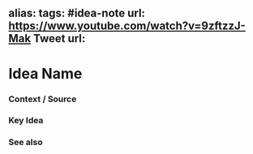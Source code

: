 alias: 
tags: #idea-note
url: https://www.youtube.com/watch?v=9zftzzJ-Mak
Tweet url: 
---
# Idea Name

### Context / Source


### Key Idea


### See also
